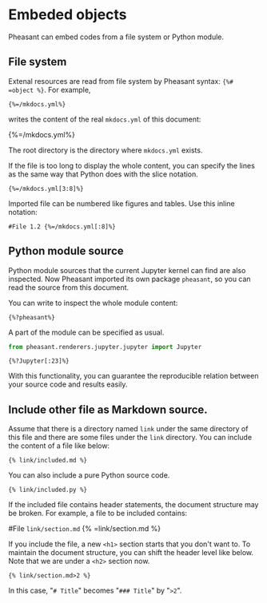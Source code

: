 # Embeded objects

Pheasant can embed codes from a file system or Python module.

## File system

Extenal resources are read from file system by Pheasant syntax: `{%# =object %}`. For example,

~~~
{%=/mkdocs.yml%}
~~~

writes the content of the real `mkdocs.yml` of this document:

{%=/mkdocs.yml%}

The root directory is the directory where `mkdocs.yml` exists.

If the file is too long to display the whole content, you can specify the lines as the same way that Python does with the slice notation.

~~~copy
{%=/mkdocs.yml[3:8]%}
~~~

Imported file can be numbered like figures and tables. Use this inline notation:

~~~copy
#File 1.2 {%=/mkdocs.yml[:8]%}
~~~

## Python module source

Python module sources that the current Jupyter kernel can find are also inspected. Now Pheasant imported its own package `pheasant`, so you can read the source from this document.

You can write to inspect the whole module content:

~~~copy
{%?pheasant%}
~~~

A part of the module can be specified as usual.

```python
from pheasant.renderers.jupyter.jupyter import Jupyter
```

~~~copy
{%?Jupyter[:23]%}
~~~

With this functionality, you can guarantee the reproducible relation between your source code and results easily.

## Include other file as Markdown source.

Assume that there is a directory named `link` under the same directory of this file and there are some files under the `link` directory. You can include the content of a file like below:

~~~copy
{% link/included.md %}
~~~

You can also include a pure Python source code.

~~~copy
{% link/included.py %}
~~~

If the included file contains header statements, the document structure may be broken. For example, a file to be included contains:

#File <code>link/section.md</code> {% =link/section.md %}

If you include the file, a new `<h1>` section starts that you don't want to. To maintain the document structure, you can shift the header level like below. Note that we are under a `<h2>` section now.

~~~
{% link/section.md>2 %}
~~~

In this case, "`# Title`" becomes "`### Title`" by "`>2`".
